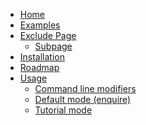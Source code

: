  * [Home](./Home)
  * [Examples](./Examples)
  * [Exclude Page](./Exclude-Page)
    * [Subpage](./Exclude-Page%3A-Subpage)
  * [Installation](./Installation)
  * [Roadmap](./Roadmap)
  * [Usage](./Usage)
    * [Command line modifiers](./Usage%3A-Command-line-modifiers)
    * [Default mode (enquire)](./Usage%3A-Default-mode-(enquire))
    * [Tutorial mode](./Usage%3A-Tutorial-mode)


[//]: # (generated by https://www.npmjs.com/package/github-wiki-sidebar)
